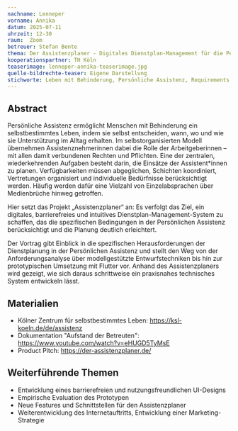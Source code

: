 ```yaml
---
nachname: Lenneper
vorname: Annika
datum: 2025-07-11
uhrzeit: 12-30
raum:  Zoom
betreuer: Stefan Bente
thema: Der Assistenzplaner - Digitales Dienstplan-Management für die Persönliche Assistenz
kooperationspartner: TH Köln
teaserimage: lenneper-annika-teaserimage.jpg
quelle-bildrechte-teaser: Eigene Darstellung
stichworte: Leben mit Behinderung, Persönliche Assistenz, Requirements Engineering, Menschzentrierte Softwareentwicklung, App-Entwicklung 
---
```


## Abstract

Persönliche Assistenz ermöglicht Menschen mit Behinderung ein selbstbestimmtes Leben, indem sie selbst entscheiden, wann, wo und wie sie Unterstützung im Alltag erhalten. Im selbstorganisierten Modell übernehmen Assistenznehmerinnen dabei die Rolle der Arbeitgeberinnen – mit allen damit verbundenen Rechten und Pflichten. Eine der zentralen, wiederkehrenden Aufgaben besteht darin, die Einsätze der Assistent*innen zu planen. Verfügbarkeiten müssen abgeglichen, Schichten koordiniert, Vertretungen organisiert und individuelle Bedürfnisse berücksichtigt werden. Häufig werden dafür eine Vielzahl von Einzelabsprachen über Medienbrüche hinweg getroffen. 

Hier setzt das Projekt „Assistenzplaner“ an: Es verfolgt das Ziel, ein digitales, barrierefreies und intuitives Dienstplan-Management-System zu schaffen, das die spezifischen Bedingungen in der Persönlichen Assistenz berücksichtigt und die Planung deutlich erleichtert.

Der Vortrag gibt Einblick in die spezifischen Herausforderungen der Dienstplanung in der Persönlichen Assistenz und stellt den Weg von der Anforderungsanalyse über modellgestützte Entwurfstechniken bis hin zur prototypischen Umsetzung mit Flutter vor. Anhand des Assistenzplaners wird gezeigt, wie sich daraus schrittweise ein praxisnahes technisches System entwickeln lässt.

## Materialien
* Kölner Zentrum für selbstbestimmtes Leben: https://ksl-koeln.de/de/assistenz
* Dokumentation "Aufstand der Betreuten": https://www.youtube.com/watch?v=eHUGD5TyMsE
* Product Pitch: https://der-assistenzplaner.de/

## Weiterführende Themen
* Entwicklung eines barrierefreien und nutzungsfreundlichen UI-Designs
* Empirische Evaluation des Prototypen
* Neue Features und Schnittstellen für den Assistenzplaner
* Weiterentwicklung des Internetauftritts, Entwicklung einer Marketing-Strategie
